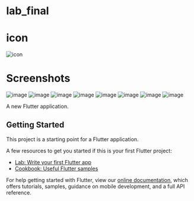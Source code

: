 # lab_final
# icon
![icon](https://user-images.githubusercontent.com/74717802/104086307-91c39800-5278-11eb-99b6-1990d237b503.png)
# Screenshots
![image](https://user-images.githubusercontent.com/74717802/104086865-2af4ad80-527d-11eb-9a41-35597d194574.png)
![image](https://user-images.githubusercontent.com/74717802/104087161-89229000-527f-11eb-83cb-07036a3fa240.png)
![image](https://user-images.githubusercontent.com/74717802/104087130-51b3e380-527f-11eb-9ec4-bc36fb9ce9bb.png)
![image](https://user-images.githubusercontent.com/74717802/104087196-cbe46800-527f-11eb-8e82-5630a30ec3b3.png)
![image](https://user-images.githubusercontent.com/74717802/104087222-fc2c0680-527f-11eb-9a5a-1d0fc27dfa85.png)
![image](https://user-images.githubusercontent.com/74717802/104087245-21207980-5280-11eb-819b-a2daf5e09a6a.png)
![image](https://user-images.githubusercontent.com/74717802/104087265-47461980-5280-11eb-9a0f-25e3e954ff4f.png)
![image](https://user-images.githubusercontent.com/74717802/104087284-70ff4080-5280-11eb-9a61-cd490888fdb7.png)





A new Flutter application.

## Getting Started

This project is a starting point for a Flutter application.

A few resources to get you started if this is your first Flutter project:

- [Lab: Write your first Flutter app](https://flutter.dev/docs/get-started/codelab)
- [Cookbook: Useful Flutter samples](https://flutter.dev/docs/cookbook)

For help getting started with Flutter, view our
[online documentation](https://flutter.dev/docs), which offers tutorials,
samples, guidance on mobile development, and a full API reference.
